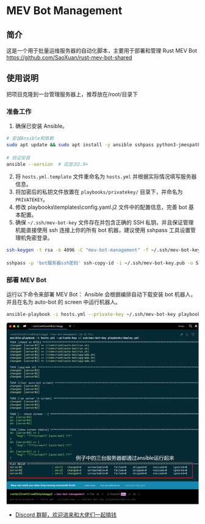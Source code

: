 # MEV Bot Management

## 简介

这是一个用于批量运维服务器的自动化脚本，主要用于部署和管理 Rust MEV Bot https://github.com/SaoXuan/rust-mev-bot-shared

## 使用说明

把项目克隆到一台管理服务器上，推荐放在/root/目录下

### 准备工作

1. 确保已安装 Ansible。

```bash
# 安装Ansible和依赖
sudo apt update && sudo apt install -y ansible sshpass python3-jmespath

# 验证安装
ansible --version  # 应显示2.9+
```

2. 将 `hosts.yml.template` 文件重命名为 `hosts.yml` 并根据实际情况填写服务器信息。
3. 将加密后的私钥文件放置在 `playbooks/privatekey/` 目录下，并命名为 `PRIVATEKEY`。
4. 修改 playbooks\templates\config.yaml.j2 文件中的配置信息，完善 bot 基本配置。
5. 确保 `~/.ssh/mev-bot-key` 文件存在并包含正确的 SSH 私钥，并且保证管理机能直接使用 ssh 连接上你的所有 bot 机器，建议使用 sshpass 工具设置管理机免密登录。

```sh
ssh-keygen -t rsa -b 4096 -C "mev-bot-management" -f ~/.ssh/mev-bot-key

sshpass -p 'bot服务器ssh密码' ssh-copy-id -i ~/.ssh/mev-bot-key.pub -o StrictHostKeyChecking=no root@bot服务器ip
```

### 部署 MEV Bot

运行以下命令来部署 MEV Bot：
Ansible 会根据编排自动下载安装 bot 机器人，并且在名为 auto-bot 的 screen 中运行机器人。

```sh
ansible-playbook -i hosts.yml --private-key ~/.ssh/mev-bot-key playbooks/deploy.yml
```

![alt text](./docs/image.png)

- [Discord 群聊，欢迎进来和大佬们一起搞钱](https://discord.gg/rCBZy4ZKZD)
